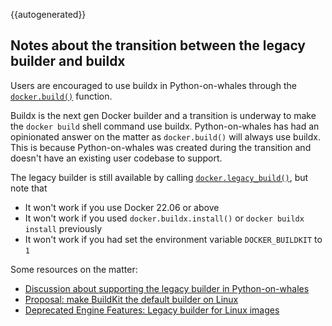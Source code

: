{{autogenerated}}

## Notes about the transition between the legacy builder and buildx

Users are encouraged to use buildx in Python-on-whales through the
[`docker.build()`](buildx.md#build) function.

Buildx is the next gen Docker builder and a transition is underway to make
the `docker build` shell command use buildx. Python-on-whales has had an opinionated
answer on the matter as `docker.build()` will always use buildx. This is because Python-on-whales was created 
during the transition and doesn't have an existing user codebase to support.

The legacy builder is still available by calling [`docker.legacy_build()`](image.md#legacy_build), but note that

* It won't work if you use Docker 22.06 or above 
* It won't work if you used `docker.buildx.install()` or `docker buildx install` previously 
* It won't work if you had set the environment variable `DOCKER_BUILDKIT` to `1`

Some resources on the matter:

* [Discussion about supporting the legacy builder in Python-on-whales](https://github.com/gabrieldemarmiesse/python-on-whales/issues/345)
* [Proposal: make BuildKit the default builder on Linux](https://github.com/moby/moby/issues/40379)
* [Deprecated Engine Features: Legacy builder for Linux images](https://github.com/docker/cli/blob/master/docs/deprecated.md#legacy-builder-for-linux-images)
